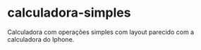 # calculadora-simples
Calculadora com operações simples com layout parecido com a calculadora do Iphone.

